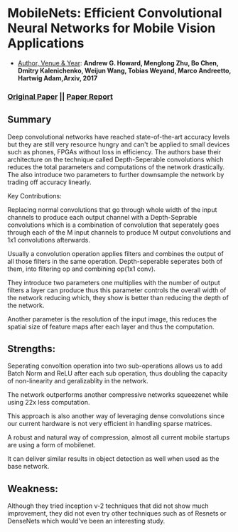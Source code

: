 #  MobileNets: Efficient Convolutional Neural Networks for Mobile Vision Applications
- <ins>Author, Venue & Year</ins>: **Andrew G. Howard, Menglong Zhu, Bo Chen, Dmitry Kalenichenko, Weijun Wang, Tobias Weyand, Marco Andreetto, Hartwig Adam,Arxiv, 2017**

### [Original Paper](https://arxiv.org/pdf/1704.04861v1.pdf) || [**Paper Report**](https://github.com/AdiNarendra98/Papers-on-Vision/blob/main/Paper%20Summaries/17.MobileNets-Efficient%20Convolutional%20Neural%20Networks%20for%20Mobile%20Vision%20Applications/MobileNets-Efficient%20Convolutional%20Neural%20Networks%20for%20Mobile%20Vision%20Applications.pdf)

## Summary

Deep convolutional networks have reached state-of-the-art accuracy levels but they are still very resource hungry and can't be applied to small devices such as phones, FPGAs without loss in efficiency. The authors base their architecture on the technique called Depth-Seperable convolutions which reduces the total parameters and computations of the network drastically. The also introduce two parameters to further downsample the network by trading off accuracy linearly.

Key Contributions:

Replacing normal convolutions that go through whole width of the input channels to produce each output channel with a Depth-Seprable convolutions which is a combination of convolution that seperately goes through each of the M input channels to produce M output convolutions and 1x1 convolutions afterwards.

Usually a convolution operation applies filters and combines the output of all those filters in the same operation. Depth-seperable seperates both of them, into filtering op and combining op(1x1 conv).

They introduce two parameters one multiplies with the number of output filters a layer can produce thus this parameter controls the overall width of the network reducing which, they show is better than reducing the depth of the network.

Another parameter is the resolution of the input image, this reduces the spatial size of feature maps after each layer and thus the computation.

## Strengths:

Seperating convoltion operation into two sub-operations allows us to add Batch Norm and ReLU after each sub operation, thus doubling the capacity of non-linearity and geralizablity in the network.

The network outperforms another compressive networks squeezenet while using 22x less computation.

This approach is also another way of leveraging dense convolutions since our current hardware is not very efficient in handling sparse matrices.

A robust and natural way of compression, almost all current mobile startups are using a form of mobilenet.

It can deliver similar results in object detection as well when used as the base network.

## Weakness:

Although they tried inception v-2 techniques that did not show much improvement, they did not even try other techniques such as of Resnets or DenseNets which would've been an interesting study.

